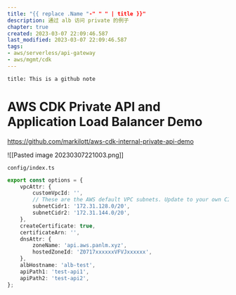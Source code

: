 ```yaml
---
title: "{{ replace .Name "-" " " | title }}"
description: 通过 alb 访问 private 的例子
chapter: true
created: 2023-03-07 22:09:46.587
last_modified: 2023-03-07 22:09:46.587
tags: 
- aws/serverless/api-gateway 
- aws/mgmt/cdk 
---
```

```ad-attention
title: This is a github note

```
# AWS CDK Private API and Application Load Balancer Demo

https://github.com/markilott/aws-cdk-internal-private-api-demo

![[Pasted image 20230307221003.png]]

`config/index.ts`
```ts
export const options = {
    vpcAttr: {
        customVpcId: '',
        // These are the AWS default VPC subnets. Update to your own CIDR's if using a custom VPC
        subnetCidr1: '172.31.128.0/20',
        subnetCidr2: '172.31.144.0/20',
    },
    createCertificate: true,
    certificateArn: '',
    dnsAttr: {
        zoneName: 'api.aws.panlm.xyz',
        hostedZoneId: 'Z0717xxxxxxVFVJxxxxxx',
    },
    albHostname: 'alb-test',
    apiPath1: 'test-api1',
    apiPath2: 'test-api2',
};

```






